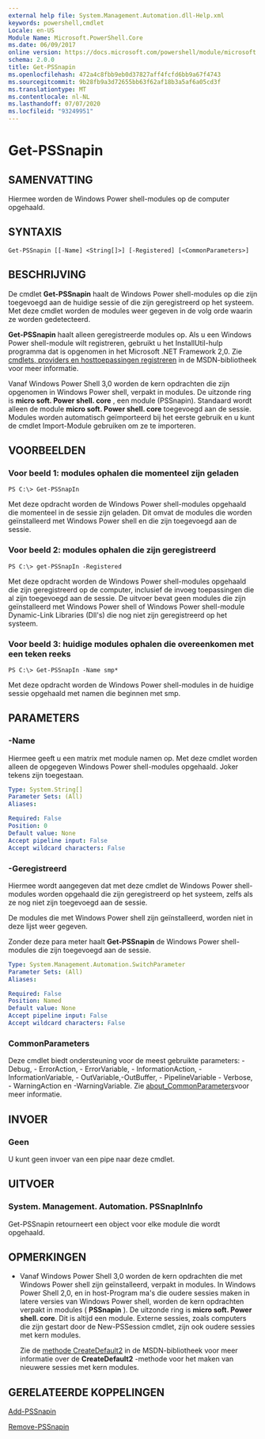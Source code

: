 ```yaml
---
external help file: System.Management.Automation.dll-Help.xml
keywords: powershell,cmdlet
Locale: en-US
Module Name: Microsoft.PowerShell.Core
ms.date: 06/09/2017
online version: https://docs.microsoft.com/powershell/module/microsoft.powershell.core/get-pssnapin?view=powershell-5.1&WT.mc_id=ps-gethelp
schema: 2.0.0
title: Get-PSSnapin
ms.openlocfilehash: 472a4c8fbb9eb0d37827aff4fcfd6bb9a67f4743
ms.sourcegitcommit: 9b28fb9a3d72655bb63f62af18b3a5af6a05cd3f
ms.translationtype: MT
ms.contentlocale: nl-NL
ms.lasthandoff: 07/07/2020
ms.locfileid: "93249951"
---
```

# Get-PSSnapin

## SAMENVATTING
Hiermee worden de Windows Power shell-modules op de computer opgehaald.

## SYNTAXIS

```
Get-PSSnapin [[-Name] <String[]>] [-Registered] [<CommonParameters>]
```

## BESCHRIJVING
De cmdlet **Get-PSSnapin** haalt de Windows Power shell-modules op die zijn toegevoegd aan de huidige sessie of die zijn geregistreerd op het systeem.
Met deze cmdlet worden de modules weer gegeven in de volg orde waarin ze worden gedetecteerd.

**Get-PSSnapin** haalt alleen geregistreerde modules op. Als u een Windows Power shell-module wilt registreren, gebruikt u het InstallUtil-hulp programma dat is opgenomen in het Microsoft .NET Framework 2,0.
Zie [cmdlets, providers en hosttoepassingen registreren](https://go.microsoft.com/fwlink/?LinkID=143619) in de MSDN-bibliotheek voor meer informatie.

Vanaf Windows Power Shell 3,0 worden de kern opdrachten die zijn opgenomen in Windows Power shell, verpakt in modules.
De uitzonde ring is **micro soft. Power shell. core** , een module (PSSnapin).
Standaard wordt alleen de module **micro soft. Power shell. core** toegevoegd aan de sessie.
Modules worden automatisch geïmporteerd bij het eerste gebruik en u kunt de cmdlet Import-Module gebruiken om ze te importeren.

## VOORBEELDEN

### Voor beeld 1: modules ophalen die momenteel zijn geladen

```
PS C:\> Get-PSSnapIn
```

Met deze opdracht worden de Windows Power shell-modules opgehaald die momenteel in de sessie zijn geladen.
Dit omvat de modules die worden geïnstalleerd met Windows Power shell en die zijn toegevoegd aan de sessie.

### Voor beeld 2: modules ophalen die zijn geregistreerd

```
PS C:\> get-PSSnapIn -Registered
```

Met deze opdracht worden de Windows Power shell-modules opgehaald die zijn geregistreerd op de computer, inclusief de invoeg toepassingen die al zijn toegevoegd aan de sessie.
De uitvoer bevat geen modules die zijn geïnstalleerd met Windows Power shell of Windows Power shell-module Dynamic-Link Libraries (Dll's) die nog niet zijn geregistreerd op het systeem.

### Voor beeld 3: huidige modules ophalen die overeenkomen met een teken reeks

```
PS C:\> Get-PSSnapIn -Name smp*
```

Met deze opdracht worden de Windows Power shell-modules in de huidige sessie opgehaald met namen die beginnen met smp.

## PARAMETERS

### -Name
Hiermee geeft u een matrix met module namen op.
Met deze cmdlet worden alleen de opgegeven Windows Power shell-modules opgehaald. Joker tekens zijn toegestaan.

```yaml
Type: System.String[]
Parameter Sets: (All)
Aliases:

Required: False
Position: 0
Default value: None
Accept pipeline input: False
Accept wildcard characters: False
```

### -Geregistreerd
Hiermee wordt aangegeven dat met deze cmdlet de Windows Power shell-modules worden opgehaald die zijn geregistreerd op het systeem, zelfs als ze nog niet zijn toegevoegd aan de sessie.

De modules die met Windows Power shell zijn geïnstalleerd, worden niet in deze lijst weer gegeven.

Zonder deze para meter haalt **Get-PSSnapin** de Windows Power shell-modules die zijn toegevoegd aan de sessie.

```yaml
Type: System.Management.Automation.SwitchParameter
Parameter Sets: (All)
Aliases:

Required: False
Position: Named
Default value: None
Accept pipeline input: False
Accept wildcard characters: False
```

### CommonParameters
Deze cmdlet biedt ondersteuning voor de meest gebruikte parameters: -Debug, - ErrorAction, - ErrorVariable, - InformationAction, -InformationVariable, - OutVariable,-OutBuffer, - PipelineVariable - Verbose, - WarningAction en -WarningVariable. Zie [about_CommonParameters](https://go.microsoft.com/fwlink/?LinkID=113216)voor meer informatie.

## INVOER

### Geen
U kunt geen invoer van een pipe naar deze cmdlet.

## UITVOER

### System. Management. Automation. PSSnapInInfo
Get-PSSnapin retourneert een object voor elke module die wordt opgehaald.

## OPMERKINGEN

* Vanaf Windows Power Shell 3,0 worden de kern opdrachten die met Windows Power shell zijn geïnstalleerd, verpakt in modules. In Windows Power Shell 2,0, en in host-Program ma's die oudere sessies maken in latere versies van Windows Power shell, worden de kern opdrachten verpakt in modules ( **PSSnapin** ). De uitzonde ring is **micro soft. Power shell. core**. Dit is altijd een module. Externe sessies, zoals computers die zijn gestart door de New-PSSession cmdlet, zijn ook oudere sessies met kern modules.

  Zie de [methode CreateDefault2](https://msdn.microsoft.com/library/system.management.automation.runspaces.initialsessionstate.createdefault2) in de MSDN-bibliotheek voor meer informatie over de **CreateDefault2** -methode voor het maken van nieuwere sessies met kern modules.

## GERELATEERDE KOPPELINGEN

[Add-PSSnapin](Add-PSSnapin.md)

[Remove-PSSnapin](Remove-PSSnapin.md)
